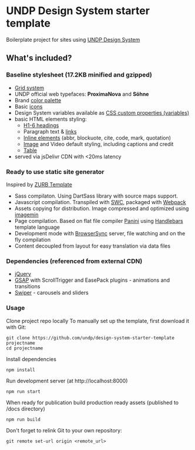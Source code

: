 # UNDP Design System starter template
Boilerplate project for sites using [UNDP Design System](https://design.undp.org)

## What's included?

### **Baseline stylesheet** (17.2KB minified and gzipped)
- [Grid system](https://design.undp.org/?path=/story/foundation-layout-grid--page)
- UNDP official web typefaces: **ProximaNova** and **Söhne**
- Brand [color palette](https://design.undp.org/?path=/docs/foundation-colors--docs)
- Basic [icons](https://design.undp.org/?path=/docs/foundation-icons--docs)
- Design System variables available as [CSS custom properties (variables)](https://developer.mozilla.org/en-US/docs/Web/CSS/Using_CSS_custom_properties)
- basic HTML elements styling:
  - [H1-6 headings](https://design.undp.org/?path=/story/foundation-typography-base-typography--headings)
  - Paragraph text & [links](https://design.undp.org/?path=/story/foundation-typography-links--links)
  - [Inline elements](https://design.undp.org/?path=/docs/foundation-typography-base-typography) (abbr, blockuote, cite, code, mark, quotation)
  - [Image](https://design.undp.org/?path=/story/foundation-images-image-with-credit-caption--image-with-credit-caption) and Video default styling, including captions and credit
  - [Table](https://design.undp.org/?path=/story/foundation-typography-table--table)
- served via jsDelivr CDN with <20ms latency

### **Ready to use static site generator**
Inspired by [ZURB Template](https://get.foundation/sites/docs/starter-projects.html#zurb-template)
- Sass compilaton. Using DartSass library with source maps support.
- Javascript compilation. Transpiled with [SWC](https://swc.rs/), packaged with [Webpack](https://webpack.js.org/)
- Assets copying for distribution. Image compressed and optimized using [imagemin](https://github.com/imagemin/imagemin)
- Page compilation. Based on flat file compiler [Panini](https://get.foundation/sites/docs/panini.html) using [Handlebars](https://handlebarsjs.com/) template language
- Development mode with [BrowserSync](https://browsersync.io/) server, file watching and on the fly compilation
- Content decoupled from layout for easy translation via data files

### Dependencies (referenced from external CDN)
- [jQuery](https://jquery.com/)
- [GSAP](https://greensock.com/gsap/) with ScrollTrigger and EasePack plugins - animations and transitions
- [Swiper](https://swiperjs.com/) - carousels and sliders

### **Usage**

Clone project repo locally
To manually set up the template, first download it with Git:
```
git clone https://github.com/undp/design-system-starter-template projectname
cd projectname
```

Install dependencies
```
npm install
```

Run development server (at http://localhost:8000)
```
npm run start
```

When ready for publication build production ready assets (published to /docs directory)
```
npm run build
```

Don't forget to relink Git to your own repository:
```
git remote set-url origin <remote_url>
```
